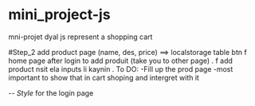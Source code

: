 # mini_project-js

mni-projet dyal js represent a shopping cart

#Step_2
add product page (name, des, price) ==> localstorage table
btn f home page after login to add produit (take you to other page)
. f add product nsit ela inputs li kaynin
. To DO:
-Fill up the prod page
-most important to show that in cart shoping and intergret with it

-- _Style_ for the login page
